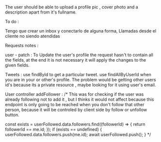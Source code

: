 The user should be able to upload a profile pic , cover photo and a description apart from it's fullname.

To do :

Tengo que crear un inbox y conectarlo de alguna forma, Llamadas desde el cliente no siendo
atendidas

Requests notes :

user - patch : To Update the user's profile the request hasn't to contain all the fields, at the end
it is not necessary it will apply the changes to the given fields.

Tweets :
use findById to get a particular tweet.
use findAllByUserId when you are in your or other's profile.
The problem would be getting other users id's because its a private resource , maybe
looking for it using user's email.

User controller addFollower :
/\*
This was for checking if the user was already following not to add it , but I thinks it would
not affect because this endpoint is only going to be reached when you don't follow that other person,
because it will be controled by client side by follow or unfollow button.

const exists = userFollowed.data.followers.find((followerId) => {
return followerId == me.id;
});
if (exists == undefined) {
userFollowed.data.followers.push(me.id);
await userFollowed.push();
} \*/
